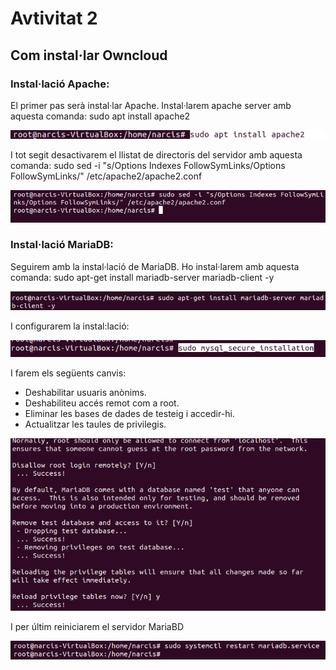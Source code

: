 # Avtivitat 2
## Com instal·lar Owncloud

### Instal·lació Apache:
El primer pas serà instal·lar Apache.
Instal·larem apache server amb aquesta comanda: sudo apt install apache2

![](Selecció_012.png)

I tot segit desactivarem el llistat de directoris del servidor amb aquesta comanda: 
sudo sed -i "s/Options Indexes FollowSymLinks/Options FollowSymLinks/" /etc/apache2/apache2.conf

![](Selecció_013.png)

### Instal·lació MariaDB:

Seguirem amb la instal·lació de MariaDB.
Ho instal·larem amb aquesta comanda: sudo apt-get install mariadb-server mariadb-client -y

![](Selecció_014.png)

I configurarem la instal:lació:

![](Selecció_015.png)

I farem els següents canvis:

- Deshabilitar usuaris anònims.
- Deshabiliteu accés remot com a root.
- Eliminar les bases de dades de testeig i accedir-hi.
- Actualitzar les taules de privilegis.

![](Selecció_017.png)

I per últim reiniciarem el servidor MariaBD

![](Selecció_018.png)


